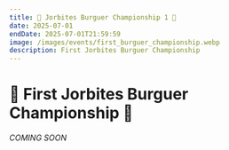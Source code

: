 ```yaml
---
title: 🍔 Jorbites Burguer Championship 1 🍔
date: 2025-07-01
endDate: 2025-07-01T21:59:59
image: /images/events/first_burguer_championship.webp
description: First Jorbites Burguer Championship
---
```


# 🍔 First Jorbites Burguer Championship 🍔

*COMING SOON*

